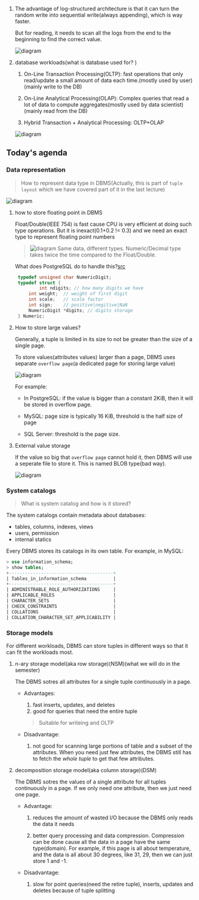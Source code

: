 1. The advantage of log-structured architecture is that it can turn the random 
   write into sequential write(always appending), which is way faster.

   But for reading, it needs to scan all the logs from the end to the beginning
   to find the correct value.

   ![diagram](https://github.com/SteveLauC/pic/blob/main/Screenshot%20from%202022-07-20%2017-14-44.png)

2. database workloads(what is database used for? )

   1. On-Line Transaction Processing(OLTP): fast operations that only read/update
   a small amount of data each time.(mostly used by user)(mainly write to the DB)

   2. On-Line Analytical Processing(OLAP): Complex queries that read a lot of
   data to compute aggregates(mostly used by data scientist)(mainly read from the DB)

   3. Hybrid Transaction + Analytical Processing: OLTP+OLAP

   ![diagram](https://github.com/SteveLauC/pic/blob/main/Screenshot%20from%202022-07-20%2014-44-15.png)

   
## Today's agenda

### Data representation

> How to represent data type in DBMS(Actually, this is part of `tuple 
layout` which we have covered part of it in the last lecture)

![diagram](https://github.com/SteveLauC/pic/blob/main/Screenshot%20from%202022-07-20%2017-29-10.png)


1. how to store floating point in DBMS

   Float/Double(IEEE 754) is fast cause CPU is very efficient at doing such 
   type operations. But it is inexact(0.1+0.2 != 0.3) and we need an exact type
   to represent floating point numbers

   > ![diagram](https://github.com/SteveLauC/pic/blob/main/Screenshot%20from%202022-07-20%2017-47-22.png)
   > Same data, different types. Numeric/Decimal type takes twice the time 
   > compared to the Float/Double.
     

   What does PostgreSQL do to handle this?[src](https://doxygen.postgresql.org/backend_2utils_2adt_2numeric_8c_source.html#l00304)
    
   ```c
    typedef unsigned char NumericDigit;
    typedef struct {
            int ndigits; // how many digits we have
	    int weight;  // weight of first digit
	    int scale;   // scale factor
	    int sign;    // positive|negitive|NaN
	    NumericDigit *digits; // digits storage
    } Numeric;
   ```

2. How to store large values?

   Generally, a tuple is limited in its size to not be greater than the 
   size of a single page.

   To store values(attributes values) larger than a page, DBMS uses separate
   `overflow page`(a dedicated page for storing large value)

   ![diagram](https://github.com/SteveLauC/pic/blob/main/Screenshot%20from%202022-07-20%2012-29-17.png)
    
   For example:
   * In PostgreSQL: if the value is bigger than a constant 2KiB, then it
   will be stored in overflow page.

   * MySQL: page size is typically 16 KiB, threshold is the half size of page 

   * SQL Server: threshold is the page size.

3. External value storage

   If the value so big that `overflow page` cannot hold it, then DBMS will use 
   a seperate file to store it. This is named BLOB type(bad way).

   ![diagram](https://github.com/SteveLauC/pic/blob/main/Screenshot%20from%202022-07-20%2012-29-59.png)


### System catalogs

> What is system catalog and how is it stored?

The system catalogs contain metadata about databases:
* tables, columns, indexes, views
* users, permission
* internal statics

Every DBMS stores its catalogs in its own table. For example, in MySQL:

```sql
> use information_schema;
> show tables;
+---------------------------------------+
| Tables_in_information_schema          |
+---------------------------------------+
| ADMINISTRABLE_ROLE_AUTHORIZATIONS     |
| APPLICABLE_ROLES                      |
| CHARACTER_SETS                        |
| CHECK_CONSTRAINTS                     |
| COLLATIONS                            |
| COLLATION_CHARACTER_SET_APPLICABILITY |
```

### Storage models

For different workloads, DBMS can store tuples in different ways so that it
can fit the workloads most.

1. n-ary storage model(aka row storage)(NSM)(what we will do in the semester)

   The DBMS sotres all attributes for a single tuple continuously in a page.

   * Advantages:
     1. fast inserts, updates, and deletes
     2. good for queries that need the entire tuple

     > Suitable for writeing and OLTP

   * Disadvantage:

     1. not good for scanning large portions of table and a subset of the
     attributes. When you need just few attributes, the DBMS still has to fetch
     the *whole tuple* to get that few attributes.

2. decomposition storage model(aka column storage)(DSM)

   The DBMS sotres the values of a single attribute for all tuples continuously
   in a page. If we only need one attribute, then we just need one page.

   * Advantage:

     1. reduces the amount of wasted I/O because the DBMS only reads the data
     it needs

     2. better query processing and data compression. Compression can be done
     cause all the data in a page have the same type(domain). For example, if
     this page is all about temperature, and the data is all about 30 degrees,
     like 31, 29, then we can just store 1 and -1.

   * Disadvantage:

     1. slow for point queries(need the retire tuple), inserts, updates and 
     deletes because of tuple splitting
